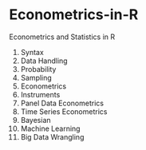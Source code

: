 # Econometrics-in-R
Econometrics and Statistics in R

1. Syntax
2. Data Handling
3. Probability
4. Sampling
5. Econometrics
6. Instruments
7. Panel Data Econometrics
8. Time Series Econometrics
9. Bayesian
10. Machine Learning
11. Big Data Wrangling
